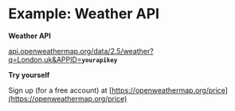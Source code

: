 # Example: Weather API

**Weather API**

[api.openweathermap.org/data/2.5/weather?q=London,uk&APPID=](http://api.openweathermap.org/data/2.5/weather?q=London,uk&APPID=d8ad138bef71d007adaa6bc3ffd863eb)**`yourapikey`**

**Try yourself**

Sign up (for a free account) at [https://openweathermap.org/price](https://openweathermap.org/price)